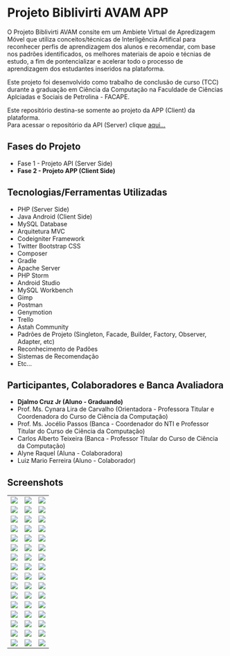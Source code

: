 <h1>Projeto Biblivirti AVAM APP</h1>
<p>O Projeto Biblivirti AVAM consite em um Ambiete Virtual de Apredizagem Móvel que utiliza conceitos/técnicas de Interligência Artifical para reconhecer perfis de aprendizagem dos alunos e recomendar, com base nos padrões identificados, os melhores materiais de apoio e técnias de estudo, a fim de pontencializar e acelerar todo o processo de aprendizagem dos estudantes inseridos na plataforma.
</p>

<p>Este projeto foi desenvolvido como trabalho de conclusão de curso (TCC) durante a graduação em Ciência da Computação na Faculdade de Ciências Aplciadas e Sociais de Petrolina - FACAPE.</p>

<p>
  Este repositório destina-se somente ao projeto da APP (Client) da plataforma.<br>
  Para acessar o repositório da API (Server) clique <a href="https://github.com/DjalmoCruzJr/sistema-facape-biblivirti-api" target="_blank">aqui...</a>
<p>

<h2>Fases do Projeto</h2>
<ul>
  <li>Fase 1 - Projeto API (Server Side)</li>
  <li><b>Fase 2 - Projeto APP (Client Side)</b></li>
</ul>


<h2>Tecnologias/Ferramentas Utilizadas</h2>
<ul>
  <li>PHP (Server Side)</li>
  <li>Java Android (Client Side)</li>
  <li>MySQL Database</li>
  <li>Arquitetura MVC</li>
  <li>Codeigniter Framework</li>
  <li>Twitter Bootstrap CSS</li>
  <li>Composer</li>
  <li>Gradle</li>
  <li>Apache Server</li>
  <li>PHP Storm</li>
  <li>Android Studio</li>
  <li>MySQL Workbench</li>
  <li>Gimp</li>
  <li>Postman</li>
  <li>Genymotion</li>
  <li>Trello</li>
  <li>Astah Community</li>
  <li>Padrões de Projeto (Singleton, Facade, Builder, Factory, Observer, Adapter, etc)</li>
  <li>Reconhecimento de Padões</li>
  <li>Sistemas de Recomendação</li>
  <li>Etc...</li>
</ul>

<h2>Participantes, Colaboradores e Banca Avaliadora</h2>
<ul>
  <li><b>Djalmo Cruz Jr (Aluno - Graduando)</b></li>
  <li>Prof. Ms. Cynara Lira de Carvalho (Orientadora - Professora Titular e Coordenadora do Curso de Ciência da Computação)</li>
  <li>Prof. Ms. Jocélio Passos (Banca - Coordenador do NTI e Professor Titular do Curso de Ciência da Computação)</li>
  <li>Carlos Alberto Teixeira (Banca - Professor Titular do Curso de Ciência da Computação)</li>
  <li>Alyne Raquel (Aluna - Colaboradora)</li>
  <li>Luiz Mario Ferreira (Aluno - Colaborador)</li>
</ul>

<h2>Screenshots</h2>
<table>
  <tr>
    <td><img src="https://raw.githubusercontent.com/DjalmoCruzJr/sistema-facape-biblivirti-api/master/_prototyping/00_splash.png"></td>
    <td><img src="https://raw.githubusercontent.com/DjalmoCruzJr/sistema-facape-biblivirti-api/master/_prototyping/01_login.png"></td>
    <td><img src="https://raw.githubusercontent.com/DjalmoCruzJr/sistema-facape-biblivirti-api/master/_prototyping/02_nova_conta.png"></td>
  </tr>
  <tr>
    <td><img src="https://raw.githubusercontent.com/DjalmoCruzJr/sistema-facape-biblivirti-api/master/_prototyping/03_recuperar_senha.png"></td>
    <td><img src="https://raw.githubusercontent.com/DjalmoCruzJr/sistema-facape-biblivirti-api/master/_prototyping/04_menu_lateral.png"></td>
    <td><img src="https://raw.githubusercontent.com/DjalmoCruzJr/sistema-facape-biblivirti-api/master/_prototyping/05_grupos_de_estudo.png"></td>
  </tr>
  <tr>
    <td><img src="https://raw.githubusercontent.com/DjalmoCruzJr/sistema-facape-biblivirti-api/master/_prototyping/06_opcoes_dos_grupos_de_estudo.png"></td>
    <td><img src="https://raw.githubusercontent.com/DjalmoCruzJr/sistema-facape-biblivirti-api/master/_prototyping/07_novo_grupo.png"></td>
    <td><img src="https://raw.githubusercontent.com/DjalmoCruzJr/sistema-facape-biblivirti-api/master/_prototyping/08_materiais_do_apoio.png"></td>
  </tr>
  <tr>
    <td><img src="https://raw.githubusercontent.com/DjalmoCruzJr/sistema-facape-biblivirti-api/master/_prototyping/09_novo_material_tipos_de_materiais.png"></td>
    <td><img src="https://raw.githubusercontent.com/DjalmoCruzJr/sistema-facape-biblivirti-api/master/_prototyping/10_novo_material_anexo_ou_link.png"></td>
    <td><img src="https://raw.githubusercontent.com/DjalmoCruzJr/sistema-facape-biblivirti-api/master/_prototyping/11_novo_material_finalizao_de_cadastro.png"></td>
  </tr>
  <tr>
    <td><img src="https://raw.githubusercontent.com/DjalmoCruzJr/sistema-facape-biblivirti-api/master/_prototyping/12_pesquisar_materiais.png"></td>
    <td><img src="https://raw.githubusercontent.com/DjalmoCruzJr/sistema-facape-biblivirti-api/master/_prototyping/13_opes_dos_materiais.png"></td>
    <td><img src="https://raw.githubusercontent.com/DjalmoCruzJr/sistema-facape-biblivirti-api/master/_prototyping/14_opcoes_de_compartilhamento.png"></td>
  </tr>
  
  <tr>
    <td><img src="https://raw.githubusercontent.com/DjalmoCruzJr/sistema-facape-biblivirti-api/master/_prototyping/15_enviar_material_por_email.png"></td>
    <td><img src="https://raw.githubusercontent.com/DjalmoCruzJr/sistema-facape-biblivirti-api/master/_prototyping/16_membros_do_grupo.png"></td>
    <td><img src="https://raw.githubusercontent.com/DjalmoCruzJr/sistema-facape-biblivirti-api/master/_prototyping/17_opcoes_de_membros_do_grupo.png"></td>
  </tr>
  <tr>
    <td><img src="https://raw.githubusercontent.com/DjalmoCruzJr/sistema-facape-biblivirti-api/master/_prototyping/18_pesquisar_usuarios.png"></td>
    <td><img src="https://raw.githubusercontent.com/DjalmoCruzJr/sistema-facape-biblivirti-api/master/_prototyping/19_chat.png"></td>
    <td><img src="https://raw.githubusercontent.com/DjalmoCruzJr/sistema-facape-biblivirti-api/master/_prototyping/20_perfil.png"></td>
  </tr>
  <tr>
    <td><img src="https://raw.githubusercontent.com/DjalmoCruzJr/sistema-facape-biblivirti-api/master/_prototyping/21_editar_perfil.png"></td>
    <td><img src="https://raw.githubusercontent.com/DjalmoCruzJr/sistema-facape-biblivirti-api/master/_prototyping/22_conteudos.png"></td>
    <td><img src="https://raw.githubusercontent.com/DjalmoCruzJr/sistema-facape-biblivirti-api/master/_prototyping/23_novo_conteudo.png"></td>
  </tr>
  <tr>
    <td><img src="https://raw.githubusercontent.com/DjalmoCruzJr/sistema-facape-biblivirti-api/master/_prototyping/24_notificacoes.png"></td>
    <td><img src="https://raw.githubusercontent.com/DjalmoCruzJr/sistema-facape-biblivirti-api/master/_prototyping/25_info_do_grupo.png"></td>
    <td><img src="https://raw.githubusercontent.com/DjalmoCruzJr/sistema-facape-biblivirti-api/master/_prototyping/26_pesquisar_grupos.png"></td>
  </tr>
  <tr>
    <td><img src="https://raw.githubusercontent.com/DjalmoCruzJr/sistema-facape-biblivirti-api/master/_prototyping/27_confirmar_email.png"></td>
    <td><img src="https://raw.githubusercontent.com/DjalmoCruzJr/sistema-facape-biblivirti-api/master/_prototyping/28_detalhes_do_material.png"></td>
    <td><img src="https://raw.githubusercontent.com/DjalmoCruzJr/sistema-facape-biblivirti-api/master/_prototyping/29_comentrios.png"></td>
  </tr>
  
  <tr>
    <td><img src="https://raw.githubusercontent.com/DjalmoCruzJr/sistema-facape-biblivirti-api/master/_prototyping/30_respostas.png"></td>
    <td><img src="https://raw.githubusercontent.com/DjalmoCruzJr/sistema-facape-biblivirti-api/master/_prototyping/31_chat_detalhes_da_mensagem.png"></td>
    <td><img src="https://raw.githubusercontent.com/DjalmoCruzJr/sistema-facape-biblivirti-api/master/_prototyping/32_novo_material_simulado.png"></td>
  </tr>
  <tr>
    <td><img src="https://raw.githubusercontent.com/DjalmoCruzJr/sistema-facape-biblivirti-api/master/_prototyping/33_questoes_do_simulado.png"></td>
    <td><img src="https://raw.githubusercontent.com/DjalmoCruzJr/sistema-facape-biblivirti-api/master/_prototyping/34_adicionar_questao.png"></td>
    <td><img src="https://raw.githubusercontent.com/DjalmoCruzJr/sistema-facape-biblivirti-api/master/_prototyping/35_adicionar_alternativa.png"></td>
  </tr>
  <tr>
    <td><img src="https://raw.githubusercontent.com/DjalmoCruzJr/sistema-facape-biblivirti-api/master/_prototyping/36_opcoes_da_alternativa.png"></td>
    <td><img src="https://raw.githubusercontent.com/DjalmoCruzJr/sistema-facape-biblivirti-api/master/_prototyping/37_opcoes_da_questao.png"></td>
    <td><img src="https://raw.githubusercontent.com/DjalmoCruzJr/sistema-facape-biblivirti-api/master/_prototyping/38_detalhes_do_material_simulado.png"></td>
  </tr>
  <tr>
    <td><img src="https://raw.githubusercontent.com/DjalmoCruzJr/sistema-facape-biblivirti-api/master/_prototyping/39_simulado_questao_01.png"></td>
    <td><img src="https://raw.githubusercontent.com/DjalmoCruzJr/sistema-facape-biblivirti-api/master/_prototyping/40_duvidas.png"></td>
    <td><img src="https://raw.githubusercontent.com/DjalmoCruzJr/sistema-facape-biblivirti-api/master/_prototyping/41_adicionar_duvida.png"></td>
  </tr>
  <tr>
    <td><img src="https://raw.githubusercontent.com/DjalmoCruzJr/sistema-facape-biblivirti-api/master/_prototyping/42_opcoes_de_duvidas.png"></td>
    <td><img src="https://raw.githubusercontent.com/DjalmoCruzJr/sistema-facape-biblivirti-api/master/_prototyping/43_detalhes_da_duvida.png"></td>
    <td><img src="https://raw.githubusercontent.com/DjalmoCruzJr/sistema-facape-biblivirti-api/master/_prototyping/44_respostas_da_duvida.png"></td>
  </tr>
  <tr>
    <td><img src="https://raw.githubusercontent.com/DjalmoCruzJr/sistema-facape-biblivirti-api/master/_prototyping/45_pesquisa_de_duvidas.png"></td>
    <td><img src="https://raw.githubusercontent.com/DjalmoCruzJr/sistema-facape-biblivirti-api/master/_prototyping/46%20-%20Editar%20Senha.png"></td>
    <td><img src="https://raw.githubusercontent.com/DjalmoCruzJr/sistema-facape-biblivirti-api/master/_prototyping/47_confirmar_recuperacao.png"></td>
  </tr>
</table>
  
  

